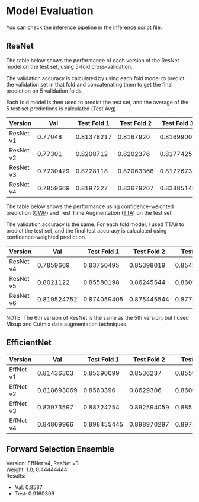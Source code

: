 # Model Evaluation

You can check the inference pipeline in the [inference script](inference-script.ipynb) file.

## ResNet

The table below shows the performance of each version of the ResNet model on the test set, using 5-fold cross-validation.

The validation accuracy is calculated by using each fold model to predict the validation set in that fold and concatenating them to get the final prediction on 5 validation folds.

Each fold model is then used to predict the test set, and the average of the 5 test set predictions is calculated (Test Avg).

| Version     | Val          | Test Fold 1 | Test Fold 2 | Test Fold 3 | Test Fold 4 | Test Fold 5 | Test Avg   |
|-------------|--------------|-------------|-------------|-------------|-------------|-------------|------------|
| ResNet v1   | 0.77048      | 0.81378217  | 0.8167920   | 0.8169900   | 0.8194851   | 0.81940594  | 0.81940    |
| ResNet v2   | 0.77301      | 0.8208712   | 0.8202376   | 0.81774257  | 0.82269306  | 0.82356435  | 0.82356435 |
| ResNet v3   | 0.7730429    | 0.8228118   | 0.82063366  | 0.81726732  | 0.81861386  | 0.81996039  | 0.81996039 |
| ResNet v4   | 0.7859669    | 0.8197227   | 0.83679207  | 0.83885148  | 0.83532673  | 0.83992079  | 0.83992079 |

The table below shows the performance using confidence-weighted prediction ([CWP](CWP.ipynb)) and Test Time Augmentation ([TTA](TTA.ipynb)) on the test set.

The validation accuracy is the same. For each fold model, I used TTA8 to predict the test set, and the final test accuracy is calculated using confidence-weighted prediction.

| Version     | Val          | Test Fold 1 | Test Fold 2 | Test Fold 3 | Test Fold 4 | Test Fold 5 | Test CFW   |
|-------------|--------------|-------------|-------------|-------------|-------------|-------------|------------|
| ResNet v4   | 0.7859669    | 0.83750495  | 0.85398019  | 0.85421782  | 0.85069306  | 0.855168316 | 0.88059405 |
| ResNet v5   | 0.8021122    | 0.85580198  | 0.86245544  | 0.86071287  | 0.86304950  | 0.86384158  | 0.88249505 |
| ResNet v6   | 0.819524752  | 0.874059405 | 0.875445544 | 0.8773465346 | 0.8753267326 | 0.87655445  | 0.88823762 |

NOTE: The 6th version of ResNet is the same as the 5th version, but I used Mixup and Cutmix data augmentation techniques.

## EfficientNet

| Version     | Val          | Test Fold 1 | Test Fold 2 | Test Fold 3 | Test Fold 4 | Test Fold 5 | Test CFW   |
|-------------|--------------|-------------|-------------|-------------|-------------|-------------|------------|
| EffNet v1   | 0.81436303   | 0.85390099  | 0.8536237   | 0.855960396 | 0.853346534  | 0.851089108 | 0.885425742 |
| EffNet v2   | 0.818693069  | 0.8560396   | 0.8629306   | 0.860910891 | 0.85405940  | 0.854019801 | 0.88451485 |
| EffNet v3   | 0.83973597   | 0.88724754  | 0.892594059 | 0.8852673267 | 0.88895049  | 0.8902970297 | 0.91160396 |
| EffNet v4   | 0.84869966   | 0.898455445 | 0.898970297 | 0.89750495  | 0.89556435  | 0.8982970297 | 0.91382178 |

## Forward Selection Ensemble

Version: EffNet v4, ResNet v3  
Weight: 1.0, 0.44444444  
Results:  

- Val: 0.8587
- Test: 0.9160396
